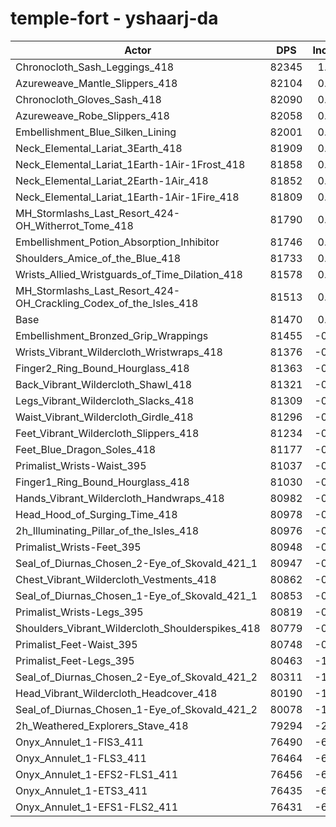 # temple-fort - yshaarj-da
| Actor | DPS | Increase |
|---|:---:|:---:|
|Chronocloth_Sash_Leggings_418|82345|1.07%|
|Azureweave_Mantle_Slippers_418|82104|0.78%|
|Chronocloth_Gloves_Sash_418|82090|0.76%|
|Azureweave_Robe_Slippers_418|82058|0.72%|
|Embellishment_Blue_Silken_Lining|82001|0.65%|
|Neck_Elemental_Lariat_3Earth_418|81909|0.54%|
|Neck_Elemental_Lariat_1Earth-1Air-1Frost_418|81858|0.48%|
|Neck_Elemental_Lariat_2Earth-1Air_418|81852|0.47%|
|Neck_Elemental_Lariat_1Earth-1Air-1Fire_418|81809|0.42%|
|MH_Stormlashs_Last_Resort_424-OH_Witherrot_Tome_418|81790|0.39%|
|Embellishment_Potion_Absorption_Inhibitor|81746|0.34%|
|Shoulders_Amice_of_the_Blue_418|81733|0.32%|
|Wrists_Allied_Wristguards_of_Time_Dilation_418|81578|0.13%|
|MH_Stormlashs_Last_Resort_424-OH_Crackling_Codex_of_the_Isles_418|81513|0.05%|
|Base|81470|0.00%|
|Embellishment_Bronzed_Grip_Wrappings|81455|-0.02%|
|Wrists_Vibrant_Wildercloth_Wristwraps_418|81376|-0.12%|
|Finger2_Ring_Bound_Hourglass_418|81363|-0.13%|
|Back_Vibrant_Wildercloth_Shawl_418|81321|-0.18%|
|Legs_Vibrant_Wildercloth_Slacks_418|81309|-0.20%|
|Waist_Vibrant_Wildercloth_Girdle_418|81296|-0.21%|
|Feet_Vibrant_Wildercloth_Slippers_418|81234|-0.29%|
|Feet_Blue_Dragon_Soles_418|81177|-0.36%|
|Primalist_Wrists-Waist_395|81037|-0.53%|
|Finger1_Ring_Bound_Hourglass_418|81030|-0.54%|
|Hands_Vibrant_Wildercloth_Handwraps_418|80982|-0.60%|
|Head_Hood_of_Surging_Time_418|80978|-0.60%|
|2h_Illuminating_Pillar_of_the_Isles_418|80976|-0.61%|
|Primalist_Wrists-Feet_395|80948|-0.64%|
|Seal_of_Diurnas_Chosen_2-Eye_of_Skovald_421_1|80947|-0.64%|
|Chest_Vibrant_Wildercloth_Vestments_418|80862|-0.75%|
|Seal_of_Diurnas_Chosen_1-Eye_of_Skovald_421_1|80853|-0.76%|
|Primalist_Wrists-Legs_395|80819|-0.80%|
|Shoulders_Vibrant_Wildercloth_Shoulderspikes_418|80779|-0.85%|
|Primalist_Feet-Waist_395|80748|-0.89%|
|Primalist_Feet-Legs_395|80463|-1.24%|
|Seal_of_Diurnas_Chosen_2-Eye_of_Skovald_421_2|80311|-1.42%|
|Head_Vibrant_Wildercloth_Headcover_418|80190|-1.57%|
|Seal_of_Diurnas_Chosen_1-Eye_of_Skovald_421_2|80078|-1.71%|
|2h_Weathered_Explorers_Stave_418|79294|-2.67%|
|Onyx_Annulet_1-FIS3_411|76490|-6.11%|
|Onyx_Annulet_1-FLS3_411|76464|-6.14%|
|Onyx_Annulet_1-EFS2-FLS1_411|76456|-6.15%|
|Onyx_Annulet_1-ETS3_411|76435|-6.18%|
|Onyx_Annulet_1-EFS1-FLS2_411|76431|-6.19%|
